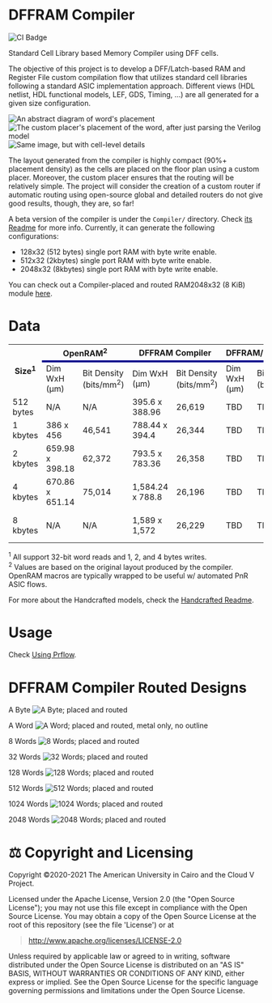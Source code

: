 # DFFRAM Compiler
![CI Badge](https://github.com/Cloud-V/DFFRAM/actions/workflows/main.yml/badge.svg?branch=main)

Standard Cell Library based Memory Compiler using DFF cells.

The objective of this project is to develop a DFF/Latch-based RAM and Register File custom compilation flow that utilizes standard cell libraries following a standard ASIC implementation approach. Different views (HDL netlist, HDL functional models, LEF, GDS, Timing, …) are all generated for a given size configuration.

![An abstract diagram of word's placement](./Compiler/docs/img/word_concept.png)
![The custom placer's placement of the word, after just parsing the Verilog model](./Compiler/docs/img/word_placed.png)
![Same image, but with cell-level details](./Compiler/docs/img/word_detailed.png)

The layout generated from the compiler is highly compact (90%+ placement density) as the cells are placed on the floor plan using a custom placer. Moreover, the custom placer ensures that the routing will be relatively simple. The project will consider the creation of a custom router if automatic routing using open-source global and detailed routers do not give good results, though, they are, so far!

A beta version of the compiler is under the `Compiler/` directory. Check [its Readme](./Compiler/Readme.md) for more info. Currently, it can generate the following configurations:
- 128x32 (512 bytes) single port RAM with byte write enable.
- 512x32 (2kbytes) single port RAM with byte write enable.
- 2048x32 (8kbytes) single port RAM with byte write enable.

You can check out a Compiler-placed and routed RAM2048x32 (8 KiB) module [here](./Compiler/docs/img/8kb_layout.png).

# Data
<table>
  <tr>
    <th rowspan="2">Size<sup>1</sup></th> 
    <th colspan="2">OpenRAM<sup>2</sup></th> 
    <th colspan="2">DFFRAM Compiler</th> 
    <th colspan="2">DFFRAM/OpenLane</th> 
    <th colspan="2">RTL/OpenLane</th>
  </tr>
  <tr style="border-top:4px solid darkblue;">
    <td> Dim WxH (μm) </td> <td> Bit Density (bits/mm<sup>2</sup>) </td>
    <td> Dim WxH (μm) </td> <td> Bit Density (bits/mm<sup>2</sup>) </td>
    <td> Dim WxH (μm) </td> <td> Bit Density (bits/mm<sup>2</sup>) </td>
    <td> Dim WxH (μm) </td> <td> Bit Density (bits/mm<sup>2</sup>) </td>
  </tr>
  <tr>
    <td> 512 bytes </td>
    <td> N/A </td> <td> N/A </td>
    <td> 395.6 x 388.96 </td> <td> 26,619 </td>
    <td> TBD </td> <td> TBD </td>
    <td> 680.25 x 690.97 </td> <td> 8,714 </td>
  </tr>
  <tr>
    <td> 1 kbytes </td>
    <td> 386 x 456 </td> <td> 46,541 </td>
    <td> 788.44 x 394.4 <td> 26,344 </td>
    <td> TBD </td> <td> TBD </td>
    <td> 1,050 x 1,060 </td> <td> 7,360 </td>
  </tr>
  <tr>
    <td> 2 kbytes </td>
    <td> 659.98 x 398.18  </td> <td> 62,372 </td>
    <td> 793.5 x 783.36 </td> <td> 26,358 </td>
    <td> TBD </td> <td> TBD </td>
    <td> 1,439.615 x 1,450.335 </td> <td> 7,847 </td>
  </tr>
  <tr>
    <td> 4 kbytes </td>
    <td> 670.86 x 651.14 </td> <td> 75,014 </td>
    <td> 1,584.24 x 788.8 </td> <td> 26,196 </td>
    <td> TBD </td> <td> TBD </td>
    <td> 2,074 x 2,085 </td> <td> 7,578 </td>
    
  </tr>
  <tr>
    <td> 8 kbytes </td>
    <td> N/A </td> <td> N/A </td>
    <td> 1,589 x 1,572</td> <td> 26,229 </td>
    <td> TBD </td> <td> TBD </td>
    <td> 2,686.610 x 2,697.330 </td> <td> 9,043 </td>
  </tr>
</table>

<sup>1</sup> All support 32-bit word reads and 1, 2, and 4 bytes writes.  
<sup>2</sup> Values are based on the original layout produced by the compiler. OpenRAM macros are typically wrapped to be useful w/ automated PnR ASIC flows.

For more about the Handcrafted models, check the [Handcrafted Readme](./Handcrafted/docs/Readme.md).

# Usage
Check [Using Prflow](./Compiler/docs/md/Using%20Prflow.md).

# DFFRAM Compiler Routed Designs
A Byte
![A Byte; placed and routed](./Compiler/docs/img/byte_all_layers.png)

A Word
![A Word; placed and routed, metal only, no outline](./Compiler/docs/img/word_metal_only_no_outline.png)

8 Words
![8 Words; placed and routed](./Compiler/docs/img/8_routed_all_layers.png)

32 Words
![32 Words; placed and routed](./Compiler/docs/img/32_routed_all_layers.png)

128 Words
![128 Words; placed and routed](./Compiler/docs/img/128_routed_all_layers.png)

512 Words
![512 Words; placed and routed](./Compiler/docs/img/512_routed_all_layers.png)

1024 Words
![1024 Words; placed and routed](./Compiler/docs/img/1024_routed_all_layers.png)

2048 Words
![2048 Words; placed and routed](./Compiler/docs/img/2048_routed_all_layers.png)

# ⚖️ Copyright and Licensing
Copyright ©2020-2021 The American University in Cairo and the Cloud V Project.

Licensed under the Apache License, Version 2.0 (the "Open Source License");
you may not use this file except in compliance with the Open Source License.
You may obtain a copy of the Open Source License at the root of this repository
(see the file 'License') or at

> http://www.apache.org/licenses/LICENSE-2.0

Unless required by applicable law or agreed to in writing, software
distributed under the Open Source License is distributed on an "AS IS" BASIS,
WITHOUT WARRANTIES OR CONDITIONS OF ANY KIND, either express or implied.
See the Open Source License for the specific language governing permissions and
limitations under the Open Source License.
